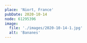 ```yaml
---
place: 'Niort, France'
pubDate: 2020-10-14
node: 61295396
image:
  file: './images/2020-10-14-1.jpg'
  alt: 'Bananes'
---
```


